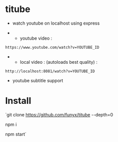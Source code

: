 # titube
- watch youtube on localhost using express

- - youtube video :

`https://www.youtube.com/watch?v=YOUTUBE_ID`

- - local video : (autoloads best quality) :

`http://localhost:8081/watch?v=YOUTUBE_ID`


- youtube subtitle support

# Install
`git clone https://github.com/funyx/titube --depth=0

npm i

npm start`
